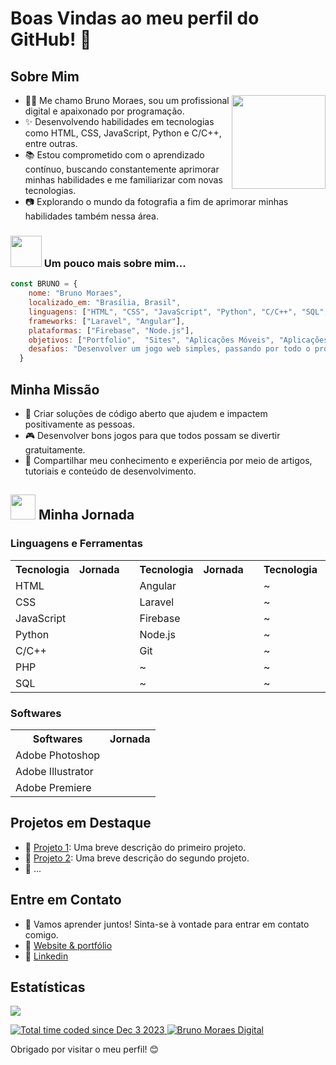 # Boas Vindas ao meu perfil do GitHub! 👋

## Sobre Mim
<a href="#">
  <img style="width: 150px" align="right" src="https://raw.githubusercontent.com/brunomoraesdigital/ressources/main/bruno-bm-folio.png">
</a>
<div align="left">
    <ul>
    <li>👨‍💻 Me chamo Bruno Moraes, sou um profissional digital e apaixonado por programação.</li>
    <li>✨ Desenvolvendo habilidades em tecnologias como HTML, CSS, JavaScript, Python e C/C++, entre outras.</li>
    <li>📚 Estou comprometido com o aprendizado contínuo, buscando constantemente aprimorar minhas habilidades e me familiarizar com novas tecnologias.</li>
    <li>📷 Explorando o mundo da fotografia a fim de aprimorar minhas habilidades também nessa área.</li>
</ul>
</div>

### <a href="https://brunomoraesdigital.github.io/brunomoraesdigital/"><img src="https://media.giphy.com/media/VgCDAzcKvsR6OM0uWg/giphy.gif" width="50"></a> Um pouco mais sobre mim...

```Javascript
const BRUNO = {
    nome: "Bruno Moraes",
    localizado_em: "Brasília, Brasil",
    linguagens: ["HTML", "CSS", "JavaScript", "Python", "C/C++", "SQL", "PHP"],
    frameworks: ["Laravel", "Angular"],
    plataformas: ["Firebase", "Node.js"],
    objetivos: ["Portfolio",  "Sites", "Aplicações Móveis", "Aplicações Desktop", "Aplicações Web", "Aplicações de Nuvem", "Jogos", "Artigos", "Fotos", "Ilustraçoes"],
    desafios: "Desenvolver um jogo web simples, passando por todo o processo de desenvolvimento, desde a concepção da ideia até a implantação do jogo.",
  }
````

## Minha Missão

  <div>
    <ul>
      <li>🎯 Criar soluções de código aberto que ajudem e impactem positivamente as pessoas.</li>
      <li>🎮 Desenvolver bons jogos para que todos possam se divertir gratuitamente.</li>
      <li>📖 Compartilhar meu conhecimento e experiência por meio de artigos, tutoriais e conteúdo de desenvolvimento.</li>
    </ul>
  </div>

## <a href="https://brunomoraesdigital.github.io/brunomoraesdigital/"><img src="https://raw.githubusercontent.com/brunomoraesdigital/ressources/main/zelda-link.png" width="40"></a> Minha Jornada
### Linguagens e Ferramentas
<table>
  <tr><th>Tecnologia</th><th>Jornada</th><th></th><th>Tecnologia</th><th>Jornada</th><th></th><th>Tecnologia</th><th>Jornada</th></tr>
  <tr><td>HTML</td><td><img style="width: 10px" src="https://raw.githubusercontent.com/brunomoraesdigital/ressources/main/heart_1.png"><img style="width: 10px"  src="https://raw.githubusercontent.com/brunomoraesdigital/ressources/main/heart_1.png"><img style="width: 10px"  src="https://raw.githubusercontent.com/brunomoraesdigital/ressources/main/heart_1.png"><img style="width: 10px"  src="https://raw.githubusercontent.com/brunomoraesdigital/ressources/main/heart_1.png"><img style="width: 10px"  src="https://raw.githubusercontent.com/brunomoraesdigital/ressources/main/heart_2.png"><img style="width: 10px"  src="https://raw.githubusercontent.com/brunomoraesdigital/ressources/main/heart_2.png"></td><td></td><td>Angular</td><td><img style="width: 10px" src="https://raw.githubusercontent.com/brunomoraesdigital/ressources/main/heart_1.png"><img style="width: 10px"  src="https://raw.githubusercontent.com/brunomoraesdigital/ressources/main/heart_1.png"><img style="width: 10px"  src="https://raw.githubusercontent.com/brunomoraesdigital/ressources/main/heart_1.png"><img style="width: 10px"  src="https://raw.githubusercontent.com/brunomoraesdigital/ressources/main/heart_1.png"><img style="width: 10px"  src="https://raw.githubusercontent.com/brunomoraesdigital/ressources/main/heart_3.png"><img style="width: 10px"  src="https://raw.githubusercontent.com/brunomoraesdigital/ressources/main/heart_2.png"></td><td></td><td>~</td><td><img style="width: 10px" src="https://raw.githubusercontent.com/brunomoraesdigital/ressources/main/heart_1.png"><img style="width: 10px"  src="https://raw.githubusercontent.com/brunomoraesdigital/ressources/main/heart_1.png"><img style="width: 10px"  src="https://raw.githubusercontent.com/brunomoraesdigital/ressources/main/heart_1.png"><img style="width: 10px"  src="https://raw.githubusercontent.com/brunomoraesdigital/ressources/main/heart_1.png"><img style="width: 10px"  src="https://raw.githubusercontent.com/brunomoraesdigital/ressources/main/heart_3.png"><img style="width: 10px"  src="https://raw.githubusercontent.com/brunomoraesdigital/ressources/main/heart_2.png"></td></tr>
  <tr><td>CSS</td><td><img style="width: 10px" src="https://raw.githubusercontent.com/brunomoraesdigital/ressources/main/heart_1.png"><img style="width: 10px"  src="https://raw.githubusercontent.com/brunomoraesdigital/ressources/main/heart_1.png"><img style="width: 10px"  src="https://raw.githubusercontent.com/brunomoraesdigital/ressources/main/heart_1.png"><img style="width: 10px"  src="https://raw.githubusercontent.com/brunomoraesdigital/ressources/main/heart_1.png"><img style="width: 10px"  src="https://raw.githubusercontent.com/brunomoraesdigital/ressources/main/heart_3.png"><img style="width: 10px"  src="https://raw.githubusercontent.com/brunomoraesdigital/ressources/main/heart_2.png"></td><td></td><td>Laravel</td><td><img style="width: 10px" src="https://raw.githubusercontent.com/brunomoraesdigital/ressources/main/heart_1.png"><img style="width: 10px"  src="https://raw.githubusercontent.com/brunomoraesdigital/ressources/main/heart_1.png"><img style="width: 10px"  src="https://raw.githubusercontent.com/brunomoraesdigital/ressources/main/heart_1.png"><img style="width: 10px"  src="https://raw.githubusercontent.com/brunomoraesdigital/ressources/main/heart_1.png"><img style="width: 10px"  src="https://raw.githubusercontent.com/brunomoraesdigital/ressources/main/heart_3.png"><img style="width: 10px"  src="https://raw.githubusercontent.com/brunomoraesdigital/ressources/main/heart_2.png"></td><td></td><td>~</td><td><img style="width: 10px" src="https://raw.githubusercontent.com/brunomoraesdigital/ressources/main/heart_1.png"><img style="width: 10px"  src="https://raw.githubusercontent.com/brunomoraesdigital/ressources/main/heart_1.png"><img style="width: 10px"  src="https://raw.githubusercontent.com/brunomoraesdigital/ressources/main/heart_1.png"><img style="width: 10px"  src="https://raw.githubusercontent.com/brunomoraesdigital/ressources/main/heart_1.png"><img style="width: 10px"  src="https://raw.githubusercontent.com/brunomoraesdigital/ressources/main/heart_3.png"><img style="width: 10px"  src="https://raw.githubusercontent.com/brunomoraesdigital/ressources/main/heart_2.png"></td></tr>
  <tr><td>JavaScript</td><td><img style="width: 10px" src="https://raw.githubusercontent.com/brunomoraesdigital/ressources/main/heart_1.png"><img style="width: 10px"  src="https://raw.githubusercontent.com/brunomoraesdigital/ressources/main/heart_1.png"><img style="width: 10px"  src="https://raw.githubusercontent.com/brunomoraesdigital/ressources/main/heart_1.png"><img style="width: 10px"  src="https://raw.githubusercontent.com/brunomoraesdigital/ressources/main/heart_1.png"><img style="width: 10px"  src="https://raw.githubusercontent.com/brunomoraesdigital/ressources/main/heart_3.png"><img style="width: 10px"  src="https://raw.githubusercontent.com/brunomoraesdigital/ressources/main/heart_2.png"></td><td></td><td>Firebase</td><td><img style="width: 10px" src="https://raw.githubusercontent.com/brunomoraesdigital/ressources/main/heart_1.png"><img style="width: 10px"  src="https://raw.githubusercontent.com/brunomoraesdigital/ressources/main/heart_1.png"><img style="width: 10px"  src="https://raw.githubusercontent.com/brunomoraesdigital/ressources/main/heart_1.png"><img style="width: 10px"  src="https://raw.githubusercontent.com/brunomoraesdigital/ressources/main/heart_1.png"><img style="width: 10px"  src="https://raw.githubusercontent.com/brunomoraesdigital/ressources/main/heart_3.png"><img style="width: 10px"  src="https://raw.githubusercontent.com/brunomoraesdigital/ressources/main/heart_2.png"></td><td></td><td>~</td><td><img style="width: 10px" src="https://raw.githubusercontent.com/brunomoraesdigital/ressources/main/heart_1.png"><img style="width: 10px"  src="https://raw.githubusercontent.com/brunomoraesdigital/ressources/main/heart_1.png"><img style="width: 10px"  src="https://raw.githubusercontent.com/brunomoraesdigital/ressources/main/heart_1.png"><img style="width: 10px"  src="https://raw.githubusercontent.com/brunomoraesdigital/ressources/main/heart_1.png"><img style="width: 10px"  src="https://raw.githubusercontent.com/brunomoraesdigital/ressources/main/heart_3.png"><img style="width: 10px"  src="https://raw.githubusercontent.com/brunomoraesdigital/ressources/main/heart_2.png"></td></tr>
  <tr><td>Python</td><td><img style="width: 10px" src="https://raw.githubusercontent.com/brunomoraesdigital/ressources/main/heart_1.png"><img style="width: 10px"  src="https://raw.githubusercontent.com/brunomoraesdigital/ressources/main/heart_1.png"><img style="width: 10px"  src="https://raw.githubusercontent.com/brunomoraesdigital/ressources/main/heart_1.png"><img style="width: 10px"  src="https://raw.githubusercontent.com/brunomoraesdigital/ressources/main/heart_1.png"><img style="width: 10px"  src="https://raw.githubusercontent.com/brunomoraesdigital/ressources/main/heart_3.png"><img style="width: 10px"  src="https://raw.githubusercontent.com/brunomoraesdigital/ressources/main/heart_2.png"></td><td></td><td>Node.js</td><td><img style="width: 10px" src="https://raw.githubusercontent.com/brunomoraesdigital/ressources/main/heart_1.png"><img style="width: 10px"  src="https://raw.githubusercontent.com/brunomoraesdigital/ressources/main/heart_1.png"><img style="width: 10px"  src="https://raw.githubusercontent.com/brunomoraesdigital/ressources/main/heart_1.png"><img style="width: 10px"  src="https://raw.githubusercontent.com/brunomoraesdigital/ressources/main/heart_1.png"><img style="width: 10px"  src="https://raw.githubusercontent.com/brunomoraesdigital/ressources/main/heart_3.png"><img style="width: 10px"  src="https://raw.githubusercontent.com/brunomoraesdigital/ressources/main/heart_2.png"></td><td></td><td>~</td><td><img style="width: 10px" src="https://raw.githubusercontent.com/brunomoraesdigital/ressources/main/heart_1.png"><img style="width: 10px"  src="https://raw.githubusercontent.com/brunomoraesdigital/ressources/main/heart_1.png"><img style="width: 10px"  src="https://raw.githubusercontent.com/brunomoraesdigital/ressources/main/heart_1.png"><img style="width: 10px"  src="https://raw.githubusercontent.com/brunomoraesdigital/ressources/main/heart_1.png"><img style="width: 10px"  src="https://raw.githubusercontent.com/brunomoraesdigital/ressources/main/heart_3.png"><img style="width: 10px"  src="https://raw.githubusercontent.com/brunomoraesdigital/ressources/main/heart_2.png"></td></tr>
  <tr><td>C/C++</td><td><img style="width: 10px" src="https://raw.githubusercontent.com/brunomoraesdigital/ressources/main/heart_1.png"><img style="width: 10px"  src="https://raw.githubusercontent.com/brunomoraesdigital/ressources/main/heart_1.png"><img style="width: 10px"  src="https://raw.githubusercontent.com/brunomoraesdigital/ressources/main/heart_1.png"><img style="width: 10px"  src="https://raw.githubusercontent.com/brunomoraesdigital/ressources/main/heart_1.png"><img style="width: 10px"  src="https://raw.githubusercontent.com/brunomoraesdigital/ressources/main/heart_3.png"><img style="width: 10px"  src="https://raw.githubusercontent.com/brunomoraesdigital/ressources/main/heart_2.png"></td><td></td><td>Git</td><td><img style="width: 10px" src="https://raw.githubusercontent.com/brunomoraesdigital/ressources/main/heart_1.png"><img style="width: 10px"  src="https://raw.githubusercontent.com/brunomoraesdigital/ressources/main/heart_1.png"><img style="width: 10px"  src="https://raw.githubusercontent.com/brunomoraesdigital/ressources/main/heart_1.png"><img style="width: 10px"  src="https://raw.githubusercontent.com/brunomoraesdigital/ressources/main/heart_1.png"><img style="width: 10px"  src="https://raw.githubusercontent.com/brunomoraesdigital/ressources/main/heart_3.png"><img style="width: 10px"  src="https://raw.githubusercontent.com/brunomoraesdigital/ressources/main/heart_2.png"></td><td></td><td>~</td><td><img style="width: 10px" src="https://raw.githubusercontent.com/brunomoraesdigital/ressources/main/heart_2.png"><img style="width: 10px"  src="https://raw.githubusercontent.com/brunomoraesdigital/ressources/main/heart_2.png"><img style="width: 10px"  src="https://raw.githubusercontent.com/brunomoraesdigital/ressources/main/heart_2.png"><img style="width: 10px"  src="https://raw.githubusercontent.com/brunomoraesdigital/ressources/main/heart_2.png"><img style="width: 10px"  src="https://raw.githubusercontent.com/brunomoraesdigital/ressources/main/heart_2.png"><img style="width: 10px"  src="https://raw.githubusercontent.com/brunomoraesdigital/ressources/main/heart_2.png"></td></tr>
  <tr><td>PHP</td><td><img style="width: 10px" src="https://raw.githubusercontent.com/brunomoraesdigital/ressources/main/heart_1.png"><img style="width: 10px"  src="https://raw.githubusercontent.com/brunomoraesdigital/ressources/main/heart_2.png"><img style="width: 10px"  src="https://raw.githubusercontent.com/brunomoraesdigital/ressources/main/heart_2.png"><img style="width: 10px"  src="https://raw.githubusercontent.com/brunomoraesdigital/ressources/main/heart_2.png"><img style="width: 10px"  src="https://raw.githubusercontent.com/brunomoraesdigital/ressources/main/heart_2.png"><img style="width: 10px"  src="https://raw.githubusercontent.com/brunomoraesdigital/ressources/main/heart_2.png"></td><td></td><td>~</td><td><img style="width: 10px" src="https://raw.githubusercontent.com/brunomoraesdigital/ressources/main/heart_2.png"><img style="width: 10px"  src="https://raw.githubusercontent.com/brunomoraesdigital/ressources/main/heart_2.png"><img style="width: 10px"  src="https://raw.githubusercontent.com/brunomoraesdigital/ressources/main/heart_2.png"><img style="width: 10px"  src="https://raw.githubusercontent.com/brunomoraesdigital/ressources/main/heart_2.png"><img style="width: 10px"  src="https://raw.githubusercontent.com/brunomoraesdigital/ressources/main/heart_2.png"><img style="width: 10px"  src="https://raw.githubusercontent.com/brunomoraesdigital/ressources/main/heart_2.png"></td><td></td><td>~</td><td><img style="width: 10px" src="https://raw.githubusercontent.com/brunomoraesdigital/ressources/main/heart_2.png"><img style="width: 10px"  src="https://raw.githubusercontent.com/brunomoraesdigital/ressources/main/heart_2.png"><img style="width: 10px"  src="https://raw.githubusercontent.com/brunomoraesdigital/ressources/main/heart_2.png"><img style="width: 10px"  src="https://raw.githubusercontent.com/brunomoraesdigital/ressources/main/heart_2.png"><img style="width: 10px"  src="https://raw.githubusercontent.com/brunomoraesdigital/ressources/main/heart_2.png"><img style="width: 10px"  src="https://raw.githubusercontent.com/brunomoraesdigital/ressources/main/heart_2.png"></td></tr>
  <tr><td>SQL</td><td><img style="width: 10px" src="https://raw.githubusercontent.com/brunomoraesdigital/ressources/main/heart_2.png"><img style="width: 10px"  src="https://raw.githubusercontent.com/brunomoraesdigital/ressources/main/heart_2.png"><img style="width: 10px"  src="https://raw.githubusercontent.com/brunomoraesdigital/ressources/main/heart_2.png"><img style="width: 10px"  src="https://raw.githubusercontent.com/brunomoraesdigital/ressources/main/heart_2.png"><img style="width: 10px"  src="https://raw.githubusercontent.com/brunomoraesdigital/ressources/main/heart_2.png"><img style="width: 10px"  src="https://raw.githubusercontent.com/brunomoraesdigital/ressources/main/heart_2.png"></td><td></td><td>~</td><td><img style="width: 10px" src="https://raw.githubusercontent.com/brunomoraesdigital/ressources/main/heart_2.png"><img style="width: 10px"  src="https://raw.githubusercontent.com/brunomoraesdigital/ressources/main/heart_2.png"><img style="width: 10px"  src="https://raw.githubusercontent.com/brunomoraesdigital/ressources/main/heart_2.png"><img style="width: 10px"  src="https://raw.githubusercontent.com/brunomoraesdigital/ressources/main/heart_2.png"><img style="width: 10px"  src="https://raw.githubusercontent.com/brunomoraesdigital/ressources/main/heart_2.png"><img style="width: 10px"  src="https://raw.githubusercontent.com/brunomoraesdigital/ressources/main/heart_2.png"></td><td></td><td>~</td><td><img style="width: 10px" src="https://raw.githubusercontent.com/brunomoraesdigital/ressources/main/heart_2.png"><img style="width: 10px"  src="https://raw.githubusercontent.com/brunomoraesdigital/ressources/main/heart_2.png"><img style="width: 10px"  src="https://raw.githubusercontent.com/brunomoraesdigital/ressources/main/heart_2.png"><img style="width: 10px"  src="https://raw.githubusercontent.com/brunomoraesdigital/ressources/main/heart_2.png"><img style="width: 10px"  src="https://raw.githubusercontent.com/brunomoraesdigital/ressources/main/heart_2.png"><img style="width: 10px"  src="https://raw.githubusercontent.com/brunomoraesdigital/ressources/main/heart_2.png"></td></tr>
</table>

### Softwares
<table>
  <tr><th>Softwares</th><th>Jornada</th></tr>
  <tr><td>Adobe Photoshop</td><td><img style="width: 10px" src="https://raw.githubusercontent.com/brunomoraesdigital/ressources/main/heart_1.png"><img style="width: 10px"  src="https://raw.githubusercontent.com/brunomoraesdigital/ressources/main/heart_1.png"><img style="width: 10px"  src="https://raw.githubusercontent.com/brunomoraesdigital/ressources/main/heart_1.png"><img style="width: 10px"  src="https://raw.githubusercontent.com/brunomoraesdigital/ressources/main/heart_1.png"><img style="width: 10px"  src="https://raw.githubusercontent.com/brunomoraesdigital/ressources/main/heart_3.png"><img style="width: 10px"  src="https://raw.githubusercontent.com/brunomoraesdigital/ressources/main/heart_2.png"></td></tr>
  <tr><td>Adobe Illustrator</td><td><img style="width: 10px" src="https://raw.githubusercontent.com/brunomoraesdigital/ressources/main/heart_1.png"><img style="width: 10px"  src="https://raw.githubusercontent.com/brunomoraesdigital/ressources/main/heart_1.png"><img style="width: 10px"  src="https://raw.githubusercontent.com/brunomoraesdigital/ressources/main/heart_1.png"><img style="width: 10px"  src="https://raw.githubusercontent.com/brunomoraesdigital/ressources/main/heart_1.png"><img style="width: 10px"  src="https://raw.githubusercontent.com/brunomoraesdigital/ressources/main/heart_3.png"><img style="width: 10px"  src="https://raw.githubusercontent.com/brunomoraesdigital/ressources/main/heart_2.png"></td></tr>
  <tr><td>Adobe Premiere</td><td><img style="width: 10px" src="https://raw.githubusercontent.com/brunomoraesdigital/ressources/main/heart_1.png"><img style="width: 10px"  src="https://raw.githubusercontent.com/brunomoraesdigital/ressources/main/heart_1.png"><img style="width: 10px"  src="https://raw.githubusercontent.com/brunomoraesdigital/ressources/main/heart_1.png"><img style="width: 10px"  src="https://raw.githubusercontent.com/brunomoraesdigital/ressources/main/heart_1.png"><img style="width: 10px"  src="https://raw.githubusercontent.com/brunomoraesdigital/ressources/main/heart_3.png"><img style="width: 10px"  src="https://raw.githubusercontent.com/brunomoraesdigital/ressources/main/heart_2.png"></td></tr>
</table>

## Projetos em Destaque

- 🔗 [Projeto 1](link-para-o-projeto-1): Uma breve descrição do primeiro projeto.
- 🔗 [Projeto 2](link-para-o-projeto-2): Uma breve descrição do segundo projeto.
- 🔗 ...

## Entre em Contato
- 💬 Vamos aprender juntos! Sinta-se à vontade para entrar em contato comigo.
- 🔗 [Website & portfólio](https://bmfolio.web.app/)
- 🔗 [Linkedin](https://www.linkedin.com/in/bruno-moraes-704728145/)

## Estatísticas
<p>
    <a href="https://github.com/anuraghazra/convoychat">
        <img align="center" src="https://github-readme-stats.vercel.app/api/top-langs/?username=brunomoraesdigital&hide=TeX&layout=compact"/>
    </a>
<p>
<p>
    <a href="https://wakatime.com/@018c2de4-3b42-4551-9268-9e1788c74b6f">
        <img src="https://wakatime.com/badge/user/018c2de4-3b42-4551-9268-9e1788c74b6f.svg" alt="Total time coded since Dec 3 2023"/>
    </a>
    <a href="https://visitor-badge.laobi.icu/">
        <img src="https://visitor-badge.laobi.icu/badge?page_id=brunomoraesdigital.visitor-badge" alt="Bruno Moraes Digital"/>
    </a>
</p>

Obrigado por visitar o meu perfil! 😊

